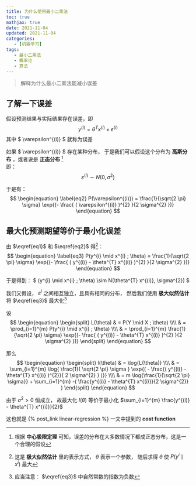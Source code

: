 ```yaml
---
title: 为什么使用最小二乘法
toc: true
mathjax: true
date: 2021-11-04
updated: 2021-11-04
categories:
   - [机器学习]
tags:
   - 最小二乘法
   - 概率论
   - 算法
---
```


> 解释为什么最小二乘法能减小误差

## 了解一下误差

假设预测结果与实际结果存在误差，即
$$
\begin{equation}
\label{eq1}
y^{(i)} = \theta^{T} x^{(i)} + \varepsilon^{(i)}
\end{equation}
$$
其中 $ \varepsilon^{(i)} $ 就称为误差

如果 $ \varepsilon^{(i)} $ 存在某种分布，
于是我们可以假设这个分布为 **高斯分布** ，或者说是 **正态分布** [^the-reason]  
即：
$$
\varepsilon^{(i)} \sim N(0, \sigma^{2})
$$

于是有：
$$
\begin{equation}
\label{eq2}
P(\varepsilon^{(i)}) = \frac{1}{\sqrt{2 \pi} \sigma}
                       \exp{(- \frac{ ( \varepsilon^{(i)} )^{2} }{2 \sigma^{2} })}
\end{equation}
$$

[^the-reason]: 根据 **中心极限定理** 可知，误差的分布在大多数情况下都成正态分布，这是一个合理的假设

## 最大化预测期望等价于最小化误差

由 $\eqref{eq1}$ 和 $\eqref{eq2}$ 得[^what-is-it]：
$$
\begin{equation}
\label{eq3}
P(y^{i} \mid x^{i} ; \theta)
= \frac{1}{\sqrt{2 \pi} \sigma}
  \exp{(- \frac{ ( y^{(i)} - \theta^{T} x^{(i)} )^{2} }{2 \sigma^{2} })}
\end{equation}
$$

于是得到：
$
(y^{i} \mid x^{i} ; \theta) \sim N(\theta^{T} x^{(i)}, \sigma^{2})
$

我们又假设， $\varepsilon^{i}$ 之间相互独立，且具有相同的分布，
然后我们使用 **极大似然估计** 将 $\eqref{eq3}$ 最大化[^is-max-not-min]

[^what-is-it]: 这是 **极大似然估计** 里的表示方式， $\theta$ 表示一个参数，
随后求得 $\theta$ 使 $P(y^{i} \mid x^{i})$ 最大

[^is-max-not-min]: 应当注意： $\eqref{eq3}$ 中自然常数的指数为负数

设
$$
\begin{equation}
\begin{split}
L(\theta)
& = P(Y \mid X ; \theta) \\\\
& = \prod_{i=1}^{m} P(y^{i} \mid x^{i} ; \theta) \\\\
& = \prod_{i=1}^{m} \frac{1}{\sqrt{2 \pi} \sigma}
    \exp{(- \frac{ ( y^{(i)} - \theta^{T} x^{(i)} )^{2} }{2 \sigma^{2} })}
\end{split}
\end{equation}
$$

那么
$$
\begin{equation}
\begin{split}
l(\theta)
& = \log{L(\theta)} \\\\
& = \sum_{i=1}^{m} \log{ \frac{1}{ \sqrt{2 \pi} \sigma }
    \exp{( - \frac{( y^{(i)} - \theta^{T} x^{(i)} )^{2}}{ 2 \sigma^{2} } )}} \\\\
& = m \log{\frac{1}{\sqrt{2 \pi} \sigma}} + \sum_{i=1}^{m} -( \frac{y^{(i)}
    - \theta^{T} x^{(i)}}{2 \sigma^{2}} )
\end{split}
\end{equation}
$$

由于 $\sigma^{2} > 0$ 恒成立，
故最大化 $l(\theta)$ 等价于最小化 $\sum_{i=1}^{m} \frac{y^{(i)} - \theta^{T} x^{(i)}}{2}$

这也就是 {% post_link linear-regression %} 一文中提到的 **cost function**
